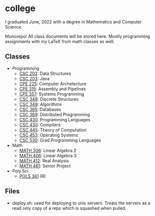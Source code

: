 # college

I graduated June, 2022 with a degree in Mathematics and Computer Science. 

Monorepo! All class documents will be stored here. Mostly programming assignments with my LaTeX from math classes as well.

## Classes
- Programming
  - [CSC 202](/CSC202): Data Structures
  - [CSC 203](/CSC203): Java
  - [CPE 225](/CPE225): Computer Archetecture
  - [CPE 315](/CPE315): Assembly and Pipelines
  - [CPE 357](/CPE357): Systems Programming
  - [CSC 348](/CSC348): Discrete Structures
  - [CSC 349](/CSC349): Algorithms
  - [CSC 365](/CSC365): Databases
  - [CSC 369](/CSC369): Distributed Programming
  - [CSC 430](/CSC430): Programming Languages
  - [CSC 430](/CSC431): Compilers
  - [CSC 445](/CSC445): Theory of Computation
  - [CSC 453](/CSC453): Operating Systems
  - [CSC 530](/CSC530): Grad Programming Languages
- Math
  - [MATH 306](/MATH306): Linear Algebra 2
  - [MATH 406](/MATH406): Linear Algebra 3
  - [MATH 412](/MATH412): Real Analysis
  - [MATH 461](https://github.com/baileywickham/CategoryTheory): Senior Project
- Poly Sci
  - [POLS 361](/POLS361) (R)

## Files
- deploy.sh: used for deploying to unix servers. Treats the servers as a read only copy of a repo which is squashed when pulled.
